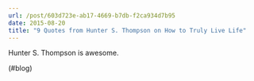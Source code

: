 ```yaml
---
url: /post/603d723e-ab17-4669-b7db-f2ca934d7b95
date: 2015-08-20
title: "9 Quotes from Hunter S. Thompson on How to Truly Live Life"
---
```


Hunter S. Thompson is awesome.



(#blog)